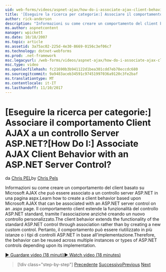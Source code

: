 ```yaml
---
uid: web-forms/videos/aspnet-ajax/how-do-i-associate-ajax-client-behavior-with-an-aspnet-server-control
title: '[Eseguire la ricerca per categorie:] Associare il comportamento Client AJAX a un controllo Server ASP.NET? | Microsoft Docs'
author: rick-anderson
description: "Informazioni su come creare un comportamento del client basato su Microsoft AJAX che può essere associato a un controllo server ASP.NET in una pagina aspx. Il comportamento del client e..."
ms.author: aspnetcontent
manager: wpickett
ms.date: 10/18/2007
ms.topic: article
ms.assetid: 3a75ac02-225d-4e30-8669-0156c3ef06c7
ms.technology: dotnet-webforms
ms.prod: .net-framework
msc.legacyurl: /web-forms/videos/aspnet-ajax/how-do-i-associate-ajax-client-behavior-with-an-aspnet-server-control
msc.type: video
ms.openlocfilehash: fc21690b3b941122d1bea301cdd7eb78eccdc680
ms.sourcegitcommit: 9a9483aceb34591c97451997036a9120c3fe2baf
ms.translationtype: MT
ms.contentlocale: it-IT
ms.lasthandoff: 11/10/2017
---
```

<a name="how-do-i-associate-ajax-client-behavior-with-an-aspnet-server-control"></a><span data-ttu-id="7375d-105">[Eseguire la ricerca per categorie:] Associare il comportamento Client AJAX a un controllo Server ASP.NET?</span><span class="sxs-lookup"><span data-stu-id="7375d-105">[How Do I:] Associate AJAX Client Behavior with an ASP.NET Server Control?</span></span>
====================
<span data-ttu-id="7375d-106">da [Chris PEL](https://twitter.com/chrispels)</span><span class="sxs-lookup"><span data-stu-id="7375d-106">by [Chris Pels](https://twitter.com/chrispels)</span></span>

<span data-ttu-id="7375d-107">Informazioni su come creare un comportamento del client basato su Microsoft AJAX che può essere associato a un controllo server ASP.NET in una pagina aspx.</span><span class="sxs-lookup"><span data-stu-id="7375d-107">Learn how to create a client behavior based upon Microsoft AJAX that can be associated with an ASP.NET server control on an .aspx page.</span></span> <span data-ttu-id="7375d-108">Il comportamento client estende la funzionalità del controllo ASP.NET standard, tramite l'associazione anziché creando un nuovo controllo personalizzato.</span><span class="sxs-lookup"><span data-stu-id="7375d-108">The client behavior extends the functionality of the standard ASP.NET control through association rather than by creating a new custom control.</span></span> <span data-ttu-id="7375d-109">Pertanto, il comportamento può essere riutilizzato in più istanze o i tipi di controlli ASP.NET in base all'implementazione.</span><span class="sxs-lookup"><span data-stu-id="7375d-109">Therefore, the behavior can be reused across multiple instances or types of ASP.NET controls depending upon its implementation.</span></span>

[<span data-ttu-id="7375d-110">&#9654; Guardare video (18 minuti)</span><span class="sxs-lookup"><span data-stu-id="7375d-110">&#9654; Watch video (18 minutes)</span></span>](https://channel9.msdn.com/Blogs/ASP-NET-Site-Videos/how-do-i-associate-ajax-client-behavior-with-an-aspnet-server-control)

>[!div class="step-by-step"]
<span data-ttu-id="7375d-111">[Precedente](how-do-i-build-custom-server-controls-that-work-with-or-without-aspnet-ajax.md)
[Successivo](how-do-i-retrieve-values-from-server-side-ajax-controls.md)</span><span class="sxs-lookup"><span data-stu-id="7375d-111">[Previous](how-do-i-build-custom-server-controls-that-work-with-or-without-aspnet-ajax.md)
[Next](how-do-i-retrieve-values-from-server-side-ajax-controls.md)</span></span>
